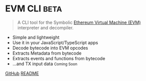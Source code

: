 <!-- markdownlint-disable no-inline-html -->

# EVM CLI <small>BETA</small>

> A CLI tool for the Symbolic [Ethereum Virtual Machine (EVM)](https://medium.com/mycrypto/the-ethereum-virtual-machine-how-does-it-work-9abac2b7c9e) interpreter and decompiler.

- Simple and lightweight
- Use it in your JavaScript/TypeScript apps
- Decode bytecode into EVM opcodes
- Extracts Metadata from bytecode
- Extracts events and functions from bytecode
- ...and TX input data <small>Coming Soon</small>

[GitHub](https://github.com/acuarica/evm-cli)
[README](README.md)
